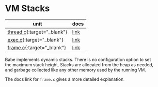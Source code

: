 # VM Stacks

| unit                                                                          | docs                                |
|-------------------------------------------------------------------------------|-------------------------------------|
| [thread.c](https://github.com/babevm/babevm/blob/master/src/c/thread.c){:target="_blank"} | [link](doxygen/html/thread_8c.html) |
| [exec.c](https://github.com/babevm/babevm/blob/master/src/c/exec.c){:target="_blank"}     | [link](doxygen/html/exec_8c.html)   |
| [frame.c](https://github.com/babevm/babevm/blob/master/src/c/frame.c){:target="_blank"}   | [link](doxygen/html/frame_8c.html)  |

Babe implements dynamic stacks.  There is no configuration option to set the maximum stack height.  Stacks are allocated from the heap as needed, and garbage collected like any other memory used by the running VM.   

The docs link for `frame.c` gives a more detailed explanation. 